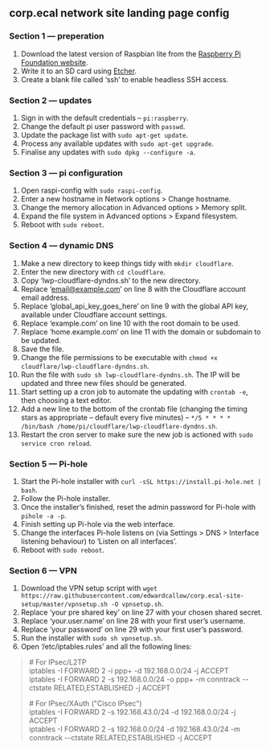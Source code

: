 corp.ecal network site landing page config
--

### Section 1 — preperation
1. Download the latest version of Raspbian lite from the [Raspberry Pi Foundation website](https://www.raspberrypi.org/downloads/raspbian/).
2. Write it to an SD card using [Etcher](https://www.balena.io/etcher/).
3. Create a blank file called ‘ssh’ to enable headless SSH access.

### Section 2 — updates
1. Sign in with the default credentials – `pi:raspberry`.
2. Change the default pi user password with `passwd`.
3. Update the package list with `sudo apt-get update`.
4. Process any available updates with `sudo apt-get upgrade`.
5. Finalise any updates with `sudo dpkg --configure -a`.

### Section 3 — pi configuration
1. Open raspi-config with `sudo raspi-config`.
2. Enter a new hostname in Network options > Change hostname.
3. Change the memory allocation in Advanced options > Memory split.
4. Expand the file system in Advanced options > Expand filesystem.
5. Reboot with `sudo reboot`.

### Section 4 — dynamic DNS
1. Make a new directory to keep things tidy with `mkdir cloudflare`.
2. Enter the new directory with `cd cloudflare`.
2. Copy ‘lwp-cloudflare-dyndns.sh’ to the new directory.
3. Replace ‘email@example.com’ on line 8 with the Cloudflare account email address.
4. Replace ‘global_api_key_goes_here’ on line 9 with the global API key, available under Cloudflare account settings.
5. Replace ‘example.com’ on line 10 with the root domain to be used.
6. Replace ‘home.example.com’ on line 11 with the domain or subdomain to be updated.
7. Save the file.
8. Change the file permissions to be executable with `chmod +x cloudflare/lwp-cloudflare-dyndns.sh`.
9. Run the file with `sudo sh lwp-cloudflare-dyndns.sh`. The IP will be updated and three new files should be generated.
10. Start setting up a cron job to automate the updating with `crontab -e`, then choosing a text editor.
11. Add a new line to the bottom of the crontab file (changing the timing stars as appropriate – default every five minutes) – `*/5 * * * * /bin/bash /home/pi/cloudflare/lwp-cloudflare-dyndns.sh`.
12. Restart the cron server to make sure the new job is actioned with `sudo service cron reload`.

### Section 5 — Pi-hole
1. Start the Pi-hole installer with `curl -sSL https://install.pi-hole.net | bash`.
2. Follow the Pi-hole installer.
3. Once the installer’s finished, reset the admin password for Pi-hole with `pihole -a -p`.
4. Finish setting up Pi-hole via the web interface.
5. Change the interfaces Pi-hole listens on (via Settings > DNS > Interface listening behaviour) to ‘Listen on all interfaces’.
6. Reboot with `sudo reboot`.

### Section 6 — VPN
1. Download the VPN setup script with `wget https://raw.githubusercontent.com/edwardcallow/corp.ecal-site-setup/master/vpnsetup.sh -O vpnsetup.sh`.
2. Replace ‘your pre shared key’ on line 27 with your chosen shared secret. 
3. Replace ‘your.user.name’ on line 28 with your first user’s username.
4. Replace ‘your password’ on line 29 with your first user’s password.
5. Run the installer with `sudo sh vpnsetup.sh`.
6. Open ‘/etc/iptables.rules’ and all the following lines:

> \# For IPsec/L2TP  
> iptables -I FORWARD 2 -i ppp+ -d 192.168.0.0/24 -j ACCEPT  
> iptables -I FORWARD 2 -s 192.168.0.0/24 -o ppp+ -m conntrack --ctstate RELATED,ESTABLISHED -j ACCEPT  
> 
> \# For IPsec/XAuth ("Cisco IPsec")  
> iptables -I FORWARD 2 -s 192.168.43.0/24 -d 192.168.0.0/24 -j ACCEPT  
> iptables -I FORWARD 2 -s 192.168.0.0/24 -d 192.168.43.0/24 -m conntrack --ctstate RELATED,ESTABLISHED -j ACCEPT  
